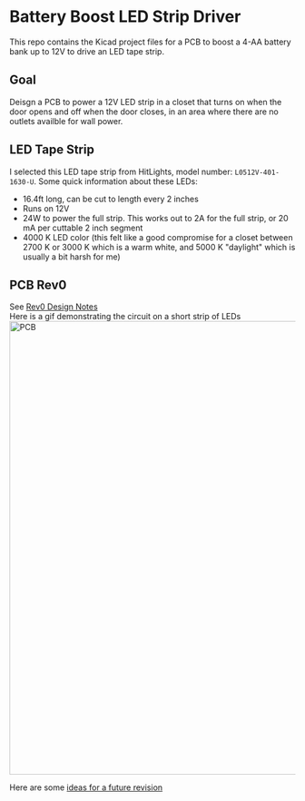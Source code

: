 # Battery Boost LED Strip Driver
This repo contains the Kicad project files for a PCB to boost a 4-AA battery bank up to 12V to drive an LED tape strip. 

## Goal
Deisgn a PCB to power a 12V LED strip in a closet that turns on when the door opens and off when the door closes, in an area where there are no outlets availble for wall power.

## LED Tape Strip
I selected this LED tape strip from HitLights, model number: `L0512V-401-1630-U`.
Some quick information about these LEDs:  
* 16.4ft long, can be cut to length every 2 inches
* Runs on 12V
* 24W to power the full strip. This works out to 2A for the full strip, or 20 mA per cuttable 2 inch segment
* 4000 K LED color (this felt like a good compromise for a closet between 2700 K or 3000 K which is a warm white, and 5000 K "daylight" which is usually a bit harsh for me)

## PCB Rev0
See [Rev0 Design Notes](BatteryLedStripDriver-R0/readme.md)  
Here is a gif demonstrating the circuit on a short strip of LEDs
<img src="BatteryLedStripDriver-R0/images/FullDemo.gif" alt="PCB" width="800"/>  

Here are some [ideas for a future revision](BatteryLedStripDriver-R0/readme.md#next-gen-ideas)